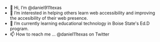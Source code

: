 - 👋 Hi, I’m @daniel911texas
- 👀 I’m interested in helping others learn web accessibility and improving the accesibility of their web presence.
- 🌱 I’m currently learning educational technology in Boise State's Ed.D program.
- 📫 How to reach me ... @daniel11texas on Twitter
